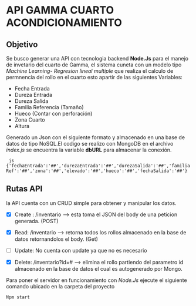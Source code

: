 # API GAMMA CUARTO ACONDICIONAMIENTO


## Objetivo
Se busco generar una API con tecnologia backend **Node.Js** para el manejo de invetario del cuarto de Gamma,
el sistema cuneta con un modelo tipo *Machine Learning- Regresion lineal multiple* que realiza el calculo de permnencia del
rollo en el cuarto esto apartir de las siguientes Variables:
  - Fecha Entrada
  - Dureza Entrada
  - Dureza Salida
  - Familia Referencia (Tamaño)
  - Hueco (Contar con perforación)
  - Zona Cuarto
  - Altura 

Generado un Json con el siguiente formato y almacenado en una base de datos de tipo NoSQL.El codigo se realizo con MongoDB en el archivo *index.js* se encuentra la variable **dbURL** para almacenar la conexión.

``` js {'fechaEntrada':'##','durezaEntrada':'##','durezaSalida':'##','familiaRef':'##','zona':'##','elevado':'##','hueco':'##','fechaSalida':'##'}```

## Rutas API

la API cuenta con un CRUD simple para obtener y manipular los datos.

- [X] Create : /inventario --> esta toma el JSON del body de una peticion generada. (POST)

- [X] Read: /inventario --> retorna todos los rollos almacenado en la base de datos retornandolos el body. (Get)

- [ ] Update: No cuenta con update ya que no es necesario

- [X] Delete: /inventario?id=# --> elimina el rollo partiendo del parametro id almacenado en la base de datos el cual es autogenerado por Mongo.


Para poner el servidor en funcionamiento con *Node.Js* ejecute el siguiente comando ubicado en la carpeta del proyecto

`Npm start`
